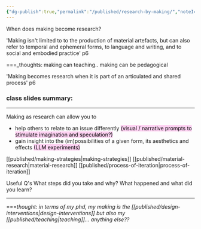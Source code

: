 ```yaml
---
{"dg-publish":true,"permalink":"/published/research-by-making/","noteIcon":""}
---
```


When does making become research?

'Making isn't limited to to the production of material artefacts, but can also refer to temporal and ephemeral forms, to language and writing, and to social and embodied practice' p6

===_thoughts: making can teaching.. making can be pedagogical 
 
'Making becomes research when it is part of an articulated and shared process' p6

### class slides summary: 

---

Making as research can allow you to
- help others to relate to an issue differently <mark style="background: #FFB8EBA6;">(visual / narrative prompts to stimulate imagination and speculation?)</mark>
- gain insight into the (im)possibilities of a given form, its aesthetics and effects <mark style="background: #FFB8EBA6;">(LLM experiments)</mark>

[[published/making-strategies\|making-strategies]]
[[published/material-research\|material-research]]
[[published/process-of-iteration\|process-of-iteration]]

Useful Q's 
What steps did you take and why?
What happened and what did you learn?

---
===_thought: in terms of my phd, my making is the [[published/design-interventions\|design-interventions]] but also my [[published/teaching\|teaching]]... anything else??_